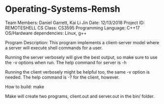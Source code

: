 # Operating-Systems-Remsh

Team Members:	Daniel Garrett, Kai Li Jin
Date:			12/13/2018
Project ID:		REMOTESHELL
CS Class:		CS3595
Programming Language:	C++17
OS/Hardware dependencies:	Linux, g++

Program Description:	This program implements a client-server model
where a server will execute shell commands for a user. 

Running the server verbosely will give the best output, so make sure to 
use the -v options when run. The help command for server is -h

Running the client verbosely might be helpful too, the same -v option is
needed. The help command is -? for the client, however.

How to build:	make

Make will create two programs, client.out and server.out in the bin/ folder.
